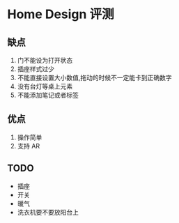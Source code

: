# Home Design 评测

## 缺点

1. 门不能设为打开状态
2. 插座样式过少
3. 不能直接设置大小数值,拖动的时候不一定能卡到正确数字
4. 没有台灯等桌上元素
5. 不能添加笔记或者标签

## 优点

1. 操作简单
2. 支持 AR

## TODO

- 插座
- 开关
- 暖气
- 洗衣机要不要放阳台上